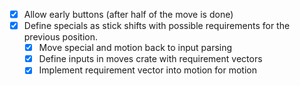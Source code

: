 - [x] Allow early buttons (after half of the move is done)
- [x] Define specials as stick shifts with possible requirements for the previous position.
	- [x] Move special and motion back to input parsing
	- [x] Define inputs in moves crate with requirement vectors
	- [x] Implement requirement vector into motion for motion